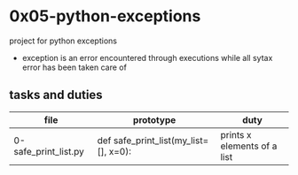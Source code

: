 # 0x05-python-exceptions
project for python exceptions
* exception is an error encountered through executions while all sytax error has been taken care of

## tasks and duties

| file | prototype | duty |
| -----| ---------| -----|
| 0-safe_print_list.py | def safe_print_list(my_list=[], x=0): | prints x elements of a list |